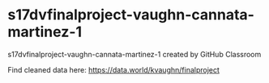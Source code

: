 # s17dvfinalproject-vaughn-cannata-martinez-1
s17dvfinalproject-vaughn-cannata-martinez-1 created by GitHub Classroom

Find cleaned data here: https://data.world/kvaughn/finalproject
